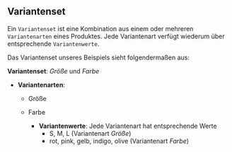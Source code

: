 ## Variantenset


Ein ```Variantenset``` ist eine Kombination aus einem oder mehreren ```Variantenarten``` eines Produktes. Jede Variantenart verfügt wiederum über entsprechende ```Variantenwerte```.

Das Variantenset unseres Beispiels sieht folgendermaßen aus:

**Variantenset**: *Größe* und *Farbe*
    
* **Variantenarten**:
  * Größe
  * Farbe
    
    * **Variantenwerte**: Jede Variantenart hat entsprechende Werte
      * S, M, L (Variantenart *Größe*)
      * rot, pink, gelb, indigo, olive (Variantenart *Farbe*)





    
